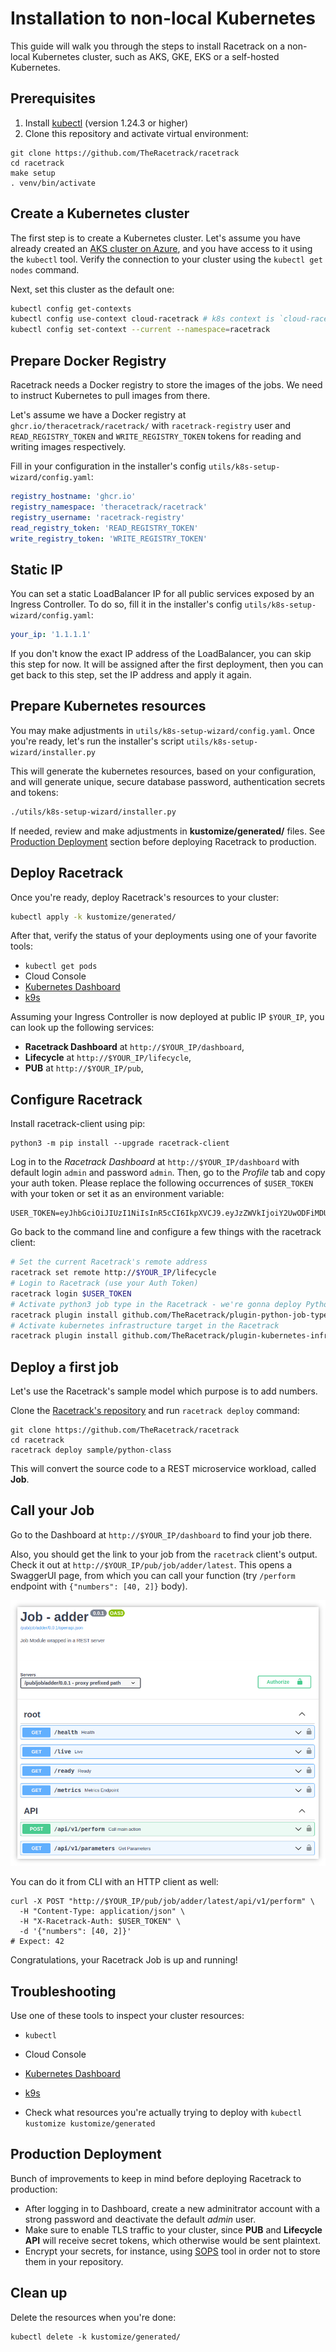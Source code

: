 # Installation to non-local Kubernetes

This guide will walk you through the steps to install Racetrack on a non-local Kubernetes cluster,
such as AKS, GKE, EKS or a self-hosted Kubernetes.

## Prerequisites

1. Install [kubectl](https://kubernetes.io/docs/tasks/tools/) (version 1.24.3 or higher)
2. Clone this repository and activate virtual environment:
  ```shell
  git clone https://github.com/TheRacetrack/racetrack
  cd racetrack
  make setup
  . venv/bin/activate
  ```

## Create a Kubernetes cluster

The first step is to create a Kubernetes cluster.
Let's assume you have already created an
[AKS cluster on Azure](https://learn.microsoft.com/en-us/azure/aks/learn/quick-kubernetes-deploy-cli#create-aks-cluster),
and you have access to it using the `kubectl` tool.
Verify the connection to your cluster using the `kubectl get nodes` command.

Next, set this cluster as the default one:
```sh
kubectl config get-contexts
kubectl config use-context cloud-racetrack # k8s context is `cloud-racetrack` in this tutorial
kubectl config set-context --current --namespace=racetrack
```

## Prepare Docker Registry
Racetrack needs a Docker registry to store the images of the jobs.
We need to instruct Kubernetes to pull images from there.

Let's assume we have a Docker registry at `ghcr.io/theracetrack/racetrack/` with
`racetrack-registry` user and `READ_REGISTRY_TOKEN` and `WRITE_REGISTRY_TOKEN`
tokens for reading and writing images respectively.

Fill in your configuration in the installer's config `utils/k8s-setup-wizard/config.yaml`:
```yaml
registry_hostname: 'ghcr.io'
registry_namespace: 'theracetrack/racetrack'
registry_username: 'racetrack-registry'
read_registry_token: 'READ_REGISTRY_TOKEN'
write_registry_token: 'WRITE_REGISTRY_TOKEN'
```

## Static IP

You can set a static LoadBalancer IP for all public services exposed by an Ingress Controller.
To do so, fill it in the installer's config `utils/k8s-setup-wizard/config.yaml`:
```yaml
your_ip: '1.1.1.1'
```

If you don't know the exact IP address of the LoadBalancer, you can skip this step for now.
It will be assigned after the first deployment, then you can get back to this step, set the IP address and apply it again.

## Prepare Kubernetes resources

You may make adjustments in `utils/k8s-setup-wizard/config.yaml`.
Once you're ready, let's run the installer's script `utils/k8s-setup-wizard/installer.py`

This will generate the kubernetes resources, based on your configuration,
and will generate unique, secure database password, authentication secrets and tokens:
```sh
./utils/k8s-setup-wizard/installer.py
```

If needed, review and make adjustments in **kustomize/generated/** files.
See [Production Deployment](#production-deployment) section before deploying Racetrack to production.

## Deploy Racetrack

Once you're ready, deploy Racetrack's resources to your cluster:
```sh
kubectl apply -k kustomize/generated/
```

After that, verify the status of your deployments using one of your favorite tools:

- `kubectl get pods`
- Cloud Console
- [Kubernetes Dashboard](https://kubernetes.io/docs/tasks/access-application-cluster/web-ui-dashboard/)
- [k9s](https://github.com/derailed/k9s)

Assuming your Ingress Controller is now deployed at public IP `$YOUR_IP`,
you can look up the following services:
- **Racetrack Dashboard** at `http://$YOUR_IP/dashboard`,
- **Lifecycle** at `http://$YOUR_IP/lifecycle`,
- **PUB** at `http://$YOUR_IP/pub`,

## Configure Racetrack

Install racetrack-client using pip:
```shell
python3 -m pip install --upgrade racetrack-client
```

Log in to the *Racetrack Dashboard* at `http://$YOUR_IP/dashboard` with default login `admin` and password `admin`.
Then, go to the *Profile* tab and copy your auth token.
Please replace the following occurrences of `$USER_TOKEN` with your token or set it as an environment variable:
```shell
USER_TOKEN=eyJhbGciOiJIUzI1NiIsInR5cCI6IkpXVCJ9.eyJzZWVkIjoiY2UwODFiMDUtYTRhMC00MTRhLThmNmEtODRjMDIzMTkxNmE2Iiwic3ViamVjdCI6ImFkbWluIiwic3ViamVjdF90eXBlIjoidXNlciIsInNjb3BlcyI6bnVsbH0.xDUcEmR7USck5RId0nwDo_xtZZBD6pUvB2vL6i39DQI
```

Go back to the command line and configure a few things with the racetrack client:
```sh
# Set the current Racetrack's remote address
racetrack set remote http://$YOUR_IP/lifecycle
# Login to Racetrack (use your Auth Token)
racetrack login $USER_TOKEN
# Activate python3 job type in the Racetrack - we're gonna deploy Python jobs
racetrack plugin install github.com/TheRacetrack/plugin-python-job-type
# Activate kubernetes infrastructure target in the Racetrack
racetrack plugin install github.com/TheRacetrack/plugin-kubernetes-infrastructure
```

## Deploy a first job

Let's use the Racetrack's sample model which purpose is to add numbers.

Clone the [Racetrack's repository](https://github.com/TheRacetrack/racetrack)
and run `racetrack deploy` command:
```shell
git clone https://github.com/TheRacetrack/racetrack
cd racetrack
racetrack deploy sample/python-class
```

This will convert the source code to a REST microservice workload, called **Job**.

## Call your Job

Go to the Dashboard at `http://$YOUR_IP/dashboard` to find your job there.

Also, you should get the link to your job from the `racetrack` client's output.
Check it out at `http://$YOUR_IP/pub/job/adder/latest`.
This opens a SwaggerUI page, from which you can call your function
(try `/perform` endpoint with `{"numbers": [40, 2]}` body).

![](../assets/swaggerino.png)

You can do it from CLI with an HTTP client as well:
```shell
curl -X POST "http://$YOUR_IP/pub/job/adder/latest/api/v1/perform" \
  -H "Content-Type: application/json" \
  -H "X-Racetrack-Auth: $USER_TOKEN" \
  -d '{"numbers": [40, 2]}'
# Expect: 42
```

Congratulations, your Racetrack Job is up and running!

## Troubleshooting

Use one of these tools to inspect your cluster resources:

- `kubectl`
- Cloud Console
- [Kubernetes Dashboard](https://kubernetes.io/docs/tasks/access-application-cluster/web-ui-dashboard/)
- [k9s](https://github.com/derailed/k9s)

- Check what resources you're actually trying to deploy with `kubectl kustomize kustomize/generated`

## Production Deployment

Bunch of improvements to keep in mind before deploying Racetrack to production:

- After logging in to Dashboard, create a new adminitrator account with a strong password and deactivate the default *admin* user.
- Make sure to enable TLS traffic to your cluster, since **PUB** and **Lifecycle API**
  will receive secret tokens, which otherwise would be sent plaintext.
- Encrypt your secrets, for instance, using [SOPS](https://github.com/mozilla/sops) tool
  in order not to store them in your repository.

## Clean up
Delete the resources when you're done:
```shell
kubectl delete -k kustomize/generated/
```
